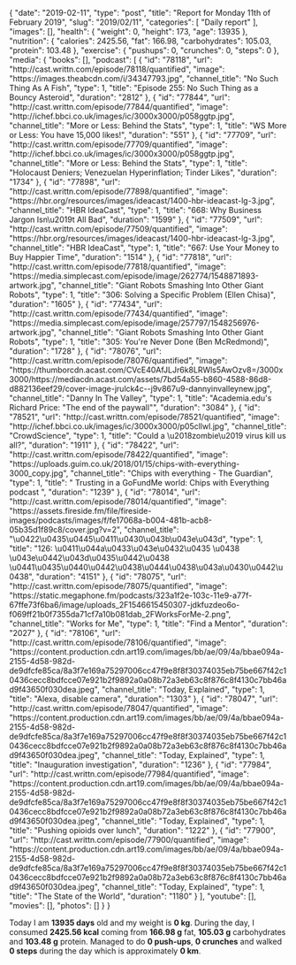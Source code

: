 {
    "date": "2019-02-11",
    "type": "post",
    "title": "Report for Monday 11th of February 2019",
    "slug": "2019\/02\/11",
    "categories": [
        "Daily report"
    ],
    "images": [],
    "health": {
        "weight": 0,
        "height": 173,
        "age": 13935
    },
    "nutrition": {
        "calories": 2425.56,
        "fat": 166.98,
        "carbohydrates": 105.03,
        "protein": 103.48
    },
    "exercise": {
        "pushups": 0,
        "crunches": 0,
        "steps": 0
    },
    "media": {
        "books": [],
        "podcast": [
            {
                "id": "78118",
                "url": "http:\/\/cast.writtn.com\/episode\/78118\/quantified",
                "image": "https:\/\/images.theabcdn.com\/i\/34347793.jpg",
                "channel_title": "No Such Thing As A Fish",
                "type": 1,
                "title": "Episode 255: No Such Thing as a Bouncy Asteroid",
                "duration": "2812"
            },
            {
                "id": "77844",
                "url": "http:\/\/cast.writtn.com\/episode\/77844\/quantified",
                "image": "http:\/\/ichef.bbci.co.uk\/images\/ic\/3000x3000\/p058ggtp.jpg",
                "channel_title": "More or Less: Behind the Stats",
                "type": 1,
                "title": "WS More or Less: You have 15,000 likes!",
                "duration": "551"
            },
            {
                "id": "77709",
                "url": "http:\/\/cast.writtn.com\/episode\/77709\/quantified",
                "image": "http:\/\/ichef.bbci.co.uk\/images\/ic\/3000x3000\/p058ggtp.jpg",
                "channel_title": "More or Less: Behind the Stats",
                "type": 1,
                "title": "Holocaust Deniers; Venezuelan Hyperinflation; Tinder Likes",
                "duration": "1734"
            },
            {
                "id": "77898",
                "url": "http:\/\/cast.writtn.com\/episode\/77898\/quantified",
                "image": "https:\/\/hbr.org\/resources\/images\/ideacast\/1400-hbr-ideacast-lg-3.jpg",
                "channel_title": "HBR IdeaCast",
                "type": 1,
                "title": "668: Why Business Jargon Isn\u2019t All Bad",
                "duration": "1599"
            },
            {
                "id": "77509",
                "url": "http:\/\/cast.writtn.com\/episode\/77509\/quantified",
                "image": "https:\/\/hbr.org\/resources\/images\/ideacast\/1400-hbr-ideacast-lg-3.jpg",
                "channel_title": "HBR IdeaCast",
                "type": 1,
                "title": "667: Use Your Money to Buy Happier Time",
                "duration": "1514"
            },
            {
                "id": "77818",
                "url": "http:\/\/cast.writtn.com\/episode\/77818\/quantified",
                "image": "https:\/\/media.simplecast.com\/episode\/image\/262774\/1548871893-artwork.jpg",
                "channel_title": "Giant Robots Smashing Into Other Giant Robots",
                "type": 1,
                "title": "306: Solving a Specific Problem (Ellen Chisa)",
                "duration": "1605"
            },
            {
                "id": "77434",
                "url": "http:\/\/cast.writtn.com\/episode\/77434\/quantified",
                "image": "https:\/\/media.simplecast.com\/episode\/image\/257797\/1548256976-artwork.jpg",
                "channel_title": "Giant Robots Smashing Into Other Giant Robots",
                "type": 1,
                "title": "305: You're Never Done (Ben McRedmond)",
                "duration": "1728"
            },
            {
                "id": "78076",
                "url": "http:\/\/cast.writtn.com\/episode\/78076\/quantified",
                "image": "https:\/\/thumborcdn.acast.com\/CVcE40AfJLJr6k8LRWls5AwOzv8=\/3000x3000\/https:\/\/mediacdn.acast.com\/assets\/7bd54a55-b860-4588-86d8-d882136eef29\/cover-image-jrulck4c--j9v867u9-dannyinvalleynew.jpg",
                "channel_title": "Danny In The Valley",
                "type": 1,
                "title": "Academia.edu's Richard Price: \"The end of the paywall\"",
                "duration": "3084"
            },
            {
                "id": "78521",
                "url": "http:\/\/cast.writtn.com\/episode\/78521\/quantified",
                "image": "http:\/\/ichef.bbci.co.uk\/images\/ic\/3000x3000\/p05cllwl.jpg",
                "channel_title": "CrowdScience",
                "type": 1,
                "title": "Could a \u2018zombie\u2019 virus kill us all?",
                "duration": "1911"
            },
            {
                "id": "78422",
                "url": "http:\/\/cast.writtn.com\/episode\/78422\/quantified",
                "image": "https:\/\/uploads.guim.co.uk\/2018\/01\/15\/chips-with-everything-3000_copy.jpg",
                "channel_title": "Chips with everything - The Guardian",
                "type": 1,
                "title": " Trusting in a GoFundMe world: Chips with Everything podcast ",
                "duration": "1239"
            },
            {
                "id": "78014",
                "url": "http:\/\/cast.writtn.com\/episode\/78014\/quantified",
                "image": "https:\/\/assets.fireside.fm\/file\/fireside-images\/podcasts\/images\/f\/fe17068a-b004-481b-acb8-05b35d1f89c8\/cover.jpg?v=2",
                "channel_title": "\u0422\u0435\u0445\u0411\u0430\u043b\u043e\u043d",
                "type": 1,
                "title": "126: \u0411\u044a\u0433\u043e\u0432\u0435 \u0438 \u043e\u0442\u043d\u0435\u0442\u0438 \u0441\u0435\u0440\u0442\u0438\u0444\u0438\u043a\u0430\u0442\u0438",
                "duration": "4151"
            },
            {
                "id": "78075",
                "url": "http:\/\/cast.writtn.com\/episode\/78075\/quantified",
                "image": "https:\/\/static.megaphone.fm\/podcasts\/323a1f2e-103c-11e9-a77f-67ffe73f6ba6\/image\/uploads_2F1546615450307-jdkfuzdeo6o-f069ff21b0f7355da71cf7a10b081dab_2FWorksForMe-2.png",
                "channel_title": "Works for Me",
                "type": 1,
                "title": "Find a Mentor",
                "duration": "2027"
            },
            {
                "id": "78106",
                "url": "http:\/\/cast.writtn.com\/episode\/78106\/quantified",
                "image": "https:\/\/content.production.cdn.art19.com\/images\/bb\/ae\/09\/4a\/bbae094a-2155-4d58-982d-de9dfcfe85ca\/8a3f7e169a75297006cc47f9e8f8f30374035eb75be667f42c10436cecc8bdfcce07e921b2f9892a0a08b72a3eb63c8f876c8f4130c7bb46ad9f43650f030dea.jpeg",
                "channel_title": "Today, Explained",
                "type": 1,
                "title": "Alexa, disable camera",
                "duration": "1303"
            },
            {
                "id": "78047",
                "url": "http:\/\/cast.writtn.com\/episode\/78047\/quantified",
                "image": "https:\/\/content.production.cdn.art19.com\/images\/bb\/ae\/09\/4a\/bbae094a-2155-4d58-982d-de9dfcfe85ca\/8a3f7e169a75297006cc47f9e8f8f30374035eb75be667f42c10436cecc8bdfcce07e921b2f9892a0a08b72a3eb63c8f876c8f4130c7bb46ad9f43650f030dea.jpeg",
                "channel_title": "Today, Explained",
                "type": 1,
                "title": "Inauguration investigation",
                "duration": "1236"
            },
            {
                "id": "77984",
                "url": "http:\/\/cast.writtn.com\/episode\/77984\/quantified",
                "image": "https:\/\/content.production.cdn.art19.com\/images\/bb\/ae\/09\/4a\/bbae094a-2155-4d58-982d-de9dfcfe85ca\/8a3f7e169a75297006cc47f9e8f8f30374035eb75be667f42c10436cecc8bdfcce07e921b2f9892a0a08b72a3eb63c8f876c8f4130c7bb46ad9f43650f030dea.jpeg",
                "channel_title": "Today, Explained",
                "type": 1,
                "title": "Pushing opioids over lunch",
                "duration": "1222"
            },
            {
                "id": "77900",
                "url": "http:\/\/cast.writtn.com\/episode\/77900\/quantified",
                "image": "https:\/\/content.production.cdn.art19.com\/images\/bb\/ae\/09\/4a\/bbae094a-2155-4d58-982d-de9dfcfe85ca\/8a3f7e169a75297006cc47f9e8f8f30374035eb75be667f42c10436cecc8bdfcce07e921b2f9892a0a08b72a3eb63c8f876c8f4130c7bb46ad9f43650f030dea.jpeg",
                "channel_title": "Today, Explained",
                "type": 1,
                "title": "The State of the World",
                "duration": "1180"
            }
        ],
        "youtube": [],
        "movies": [],
        "photos": []
    }
}

Today I am <strong>13935 days</strong> old and my weight is <strong>0 kg</strong>. During the day, I consumed <strong>2425.56 kcal</strong> coming from <strong>166.98 g</strong> fat, <strong>105.03 g</strong> carbohydrates and <strong>103.48 g</strong> protein. Managed to do <strong>0 push-ups</strong>, <strong>0 crunches</strong> and walked <strong>0 steps</strong> during the day which is approximately <strong>0 km</strong>.